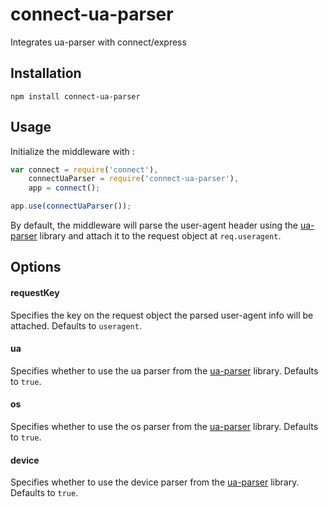 # connect-ua-parser

Integrates ua-parser with connect/express

## Installation

```
npm install connect-ua-parser
```

## Usage

Initialize the middleware with :

``` js
var connect = require('connect'),
    connectUaParser = require('connect-ua-parser'),
    app = connect();

app.use(connectUaParser());
```

By default, the middleware will parse the user-agent header using the
[ua-parser](https://github.com/tobie/ua-parser) library and attach it to the
request object at `req.useragent`.

## Options

#### requestKey

Specifies the key on the request object the parsed user-agent info will be
attached. Defaults to `useragent`.

#### ua

Specifies whether to use the ua parser from the 
[ua-parser](https://github.com/tobie/ua-parser#usage--nodejs) library. Defaults
to `true`.

#### os

Specifies whether to use the os parser from the
[ua-parser](https://github.com/tobie/ua-parser#usage--nodejs) library. Defaults
to `true`.

#### device

Specifies whether to use the device parser from the
[ua-parser](https://github.com/tobie/ua-parser#usage--nodejs) library. Defaults
to `true`.
